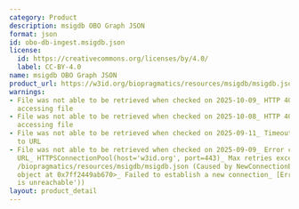 ```yaml
---
category: Product
description: msigdb OBO Graph JSON
format: json
id: obo-db-ingest.msigdb.json
license:
  id: https://creativecommons.org/licenses/by/4.0/
  label: CC-BY-4.0
name: msigdb OBO Graph JSON
product_url: https://w3id.org/biopragmatics/resources/msigdb/msigdb.json
warnings:
- File was not able to be retrieved when checked on 2025-10-09_ HTTP 404 error when
  accessing file
- File was not able to be retrieved when checked on 2025-10-08_ HTTP 404 error when
  accessing file
- File was not able to be retrieved when checked on 2025-09-11_ Timeout connecting
  to URL
- File was not able to be retrieved when checked on 2025-09-09_ Error connecting to
  URL_ HTTPSConnectionPool(host='w3id.org', port=443)_ Max retries exceeded with url_
  /biopragmatics/resources/msigdb/msigdb.json (Caused by NewConnectionError('<urllib3.connection.HTTPSConnection
  object at 0x7ff2449ab670>_ Failed to establish a new connection_ [Errno 101] Network
  is unreachable'))
layout: product_detail
---
```

